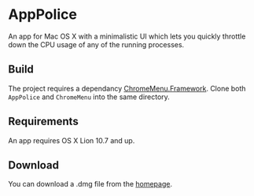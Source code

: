 AppPolice
=========

An app for Mac OS X with a minimalistic UI which lets you quickly throttle down the CPU usage of any of the running  processes.


## Build

The project requires a dependancy [ChromeMenu.Framework](https://github.com/fuyu/ChromeMenu). Clone both ``AppPolice`` and ``ChromeMenu`` into the same directory.


## Requirements

An app requires OS X Lion 10.7 and up.


## Download

You can download a .dmg file from the [homepage](http://definemac.com/).

